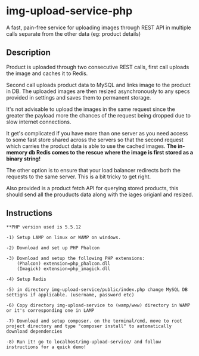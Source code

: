 # img-upload-service-php
A fast, pain-free service for uploading images through REST API in multiple calls separate from the other data (eg: product details)

<h2>Description</h2>
<p>
Product is uploaded through two consecutive REST calls, first call uploads the image and caches it to Redis.
</p>
<p>
Second call uploads product data to MySQL and links image to the product in DB.
The uploaded images are then resized asynchronously to any specs provided in settings and saves them to permanent storage.
</p>
<p>
It's not advisable to upload the images in the same request since the greater the payload
more the chances of the request being dropped due to slow internet connections.
</p>
<p>
    It get's complicated if you have more than one server as you need access to some fast store shared across the servers so that the second request which carries the product data is able to use the cached images. <strong>The in-memory db Redis comes to the rescue where the image is first stored as a binary string! </strong>
</p>
<p>
    The other option is to ensure that your load balancer redirects both the requests to the same server. This is a bit tricky to get right.
    </p>

<p>
    Also provided is a product fetch API for querying stored products, this should send all the prouducts data along with the iages origianl and resized.
</p>

<h2>Instructions</h2>
    
    **PHP version used is 5.5.12
    
    -1) Setup LAMP on linux or WAMP on windows.
    
    -2) Download and set up PHP Phalcon
    
    -3) Download and setup the following PHP extensions: 
        (Phalcon) extension=php_phalcon.dll
        (Imagick) extension=php_imagick.dll

    -4) Setup Redis
    
    -5) in directory img-upload-service/public/index.php change MySQL DB settigns if applicable. (username, password etc)
    
    -6) Copy directory img-upload-service to (wamp/www) directory in WAMP or it's corresponding one in LAMP
    
    -7) Download and setup composer. on the terminal/cmd, move to root project directory and type "composer install" to automatically download dependencies
    
    -8) Run it! go to localhost/img-upload-service/ and follow instructions for a quick demo!
